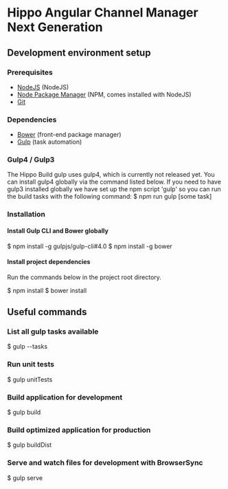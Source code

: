 # Hippo Angular Channel Manager Next Generation

## Development environment setup
### Prerequisites
* [NodeJS](http://nodejs.org/) (NodeJS)
* [Node Package Manager](https://npmjs.org/) (NPM, comes installed with NodeJS)
* [Git](http://git-scm.com/)

### Dependencies
* [Bower](http://bower.io/) (front-end package manager)
* [Gulp](http://gulpjs.com/) (task automation)

### Gulp4 / Gulp3
The Hippo Build gulp uses gulp4, which is currently not released yet. You can install gulp4 globally via
the command listed below. If you need to have gulp3 installed globally we have set up the npm script 'gulp' so
you can run the build tasks with the following command:
  $ npm run gulp [some task]

### Installation
#### Install Gulp CLI and Bower globally
  $ npm install -g gulpjs/gulp-cli#4.0
  $ npm install -g bower

#### Install project dependencies
Run the commands below in the project root directory.

  $ npm install
  $ bower install

## Useful commands
### List all gulp tasks available
  $ gulp --tasks

### Run unit tests
  $ gulp unitTests

### Build application for development
  $ gulp build

### Build optimized application for production
  $ gulp buildDist

### Serve and watch files for development with BrowserSync
  $ gulp serve
